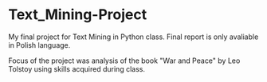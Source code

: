 # Text_Mining-Project
My final project for Text Mining in Python class. Final report is only avaliable in Polish language.

Focus of the project was analysis of the book "War and Peace" by Leo Tolstoy using skills acquired during class.
